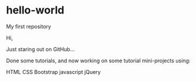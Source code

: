 # hello-world
My first repository

Hi,

Just staring out on GitHub...

Done some tutorials, and now working on some tutorial mini-projects using:

HTML
CSS
Bootstrap
javascript
jQuery
